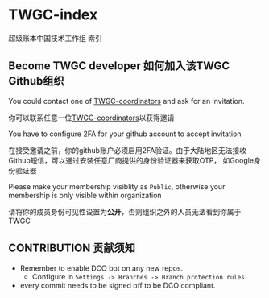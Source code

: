 # TWGC-index
超级账本中国技术工作组 索引

## Become TWGC developer 如何加入该TWGC Github组织
You could contact one of [TWGC-coordinators](https://github.com/orgs/Hyperledger-TWGC/teams/twgc-coordinator) and ask for an invitation. 

你可以联系任意一位[TWGC-coordinators](https://github.com/orgs/Hyperledger-TWGC/teams/twgc-coordinator)以获得邀请

You have to configure 2FA for your github account to accept invitation

在接受邀请之前，你的github账户必须启用2FA验证。由于大陆地区无法接收Github短信，可以通过安装任意厂商提供的身份验证器来获取OTP， 如Google身份验证器

Please make your membership visiblity as `Public`, otherwise your membership is only visible within organization

请将你的成员身份可见性设置为**公开**，否则组织之外的人员无法看到你属于TWGC

## CONTRIBUTION 贡献须知
- Remember to enable DCO bot on any new repos.
    - Configure in `Settings -> Branches -> Branch protection rules`
- every commit needs to be signed off to be DCO compliant.
